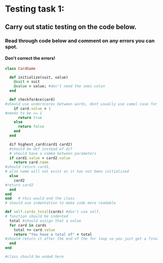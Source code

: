 # Testing task 1:

## Carry out static testing on the code below.

### Read through code below and comment on any errors you can spot.

#### Don't correct the errors!


```ruby
class CardGame

  def initialize(suit, value)
    @suit = suit
    @value = value; #don't need the semi-colon
  end

  def checkforAce(card)
#should use underscores between words, dont usually use camel case for methods in ruby
    if card.value = 1  
#needs to be == 1
      return true
    else
      return false
    end
  end

  dif highest_card(card1 card2)
  #should be def instead of dif
  # should have a comma between parameters
  if card1.value > card2.value
    return card.name  
#should return card1,
# also name will not exist as it has not been initialized
  else
    card2
#return card2
  end
end
end   # this would end the class
# should use indentation to make code more readable

def self.cards_total(cards) #don't use self,
# function should be indented
  total #should assign that a value
  for card in cards
    total += card.value
    return "You have a total of" + total
#should return it after the end of the for loop so you just get a final value
  end
end

#class should be ended here

```
